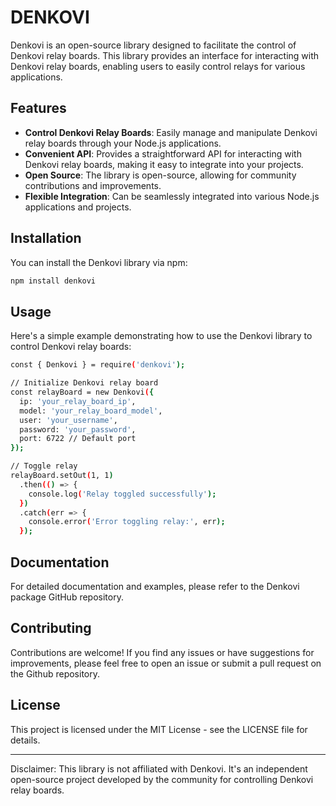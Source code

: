 # DENKOVI

Denkovi is an open-source library designed to facilitate the control of Denkovi relay boards. This library provides an interface for interacting with Denkovi relay boards, enabling users to easily control relays for various applications.

## Features

- **Control Denkovi Relay Boards**: Easily manage and manipulate Denkovi relay boards through your Node.js applications.
- **Convenient API**: Provides a straightforward API for interacting with Denkovi relay boards, making it easy to integrate into your projects.
- **Open Source**: The library is open-source, allowing for community contributions and improvements.
- **Flexible Integration**: Can be seamlessly integrated into various Node.js applications and projects.

## Installation

You can install the Denkovi library via npm:

```bash
npm install denkovi
```

## Usage

Here's a simple example demonstrating how to use the Denkovi library to control Denkovi relay boards:

```bash
const { Denkovi } = require('denkovi');

// Initialize Denkovi relay board
const relayBoard = new Denkovi({
  ip: 'your_relay_board_ip',
  model: 'your_relay_board_model',
  user: 'your_username',
  password: 'your_password',
  port: 6722 // Default port
});

// Toggle relay
relayBoard.setOut(1, 1)
  .then(() => {
    console.log('Relay toggled successfully');
  })
  .catch(err => {
    console.error('Error toggling relay:', err);
  });

```

## Documentation

For detailed documentation and examples, please refer to the Denkovi package GitHub repository.

## Contributing

Contributions are welcome! If you find any issues or have suggestions for improvements, please feel free to open an issue or submit a pull request on the Github repository.

## License

This project is licensed under the MIT License - see the LICENSE file for details.
<br>

<hr>

Disclaimer: This library is not affiliated with Denkovi. It's an independent open-source project developed by the community for controlling Denkovi relay boards.
